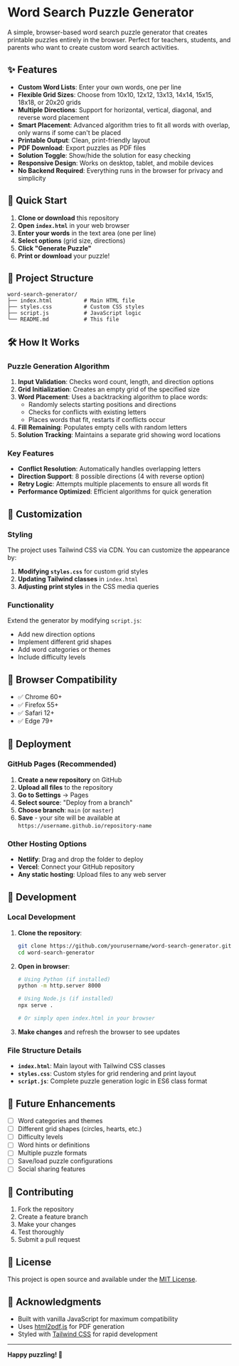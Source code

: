 # Word Search Puzzle Generator

A simple, browser-based word search puzzle generator that creates printable puzzles entirely in the browser. Perfect for teachers, students, and parents who want to create custom word search activities.

## ✨ Features

- **Custom Word Lists**: Enter your own words, one per line
- **Flexible Grid Sizes**: Choose from 10x10, 12x12, 13x13, 14x14, 15x15, 18x18, or 20x20 grids
- **Multiple Directions**: Support for horizontal, vertical, diagonal, and reverse word placement
- **Smart Placement**: Advanced algorithm tries to fit all words with overlap, only warns if some can't be placed
- **Printable Output**: Clean, print-friendly layout
- **PDF Download**: Export puzzles as PDF files
- **Solution Toggle**: Show/hide the solution for easy checking
- **Responsive Design**: Works on desktop, tablet, and mobile devices
- **No Backend Required**: Everything runs in the browser for privacy and simplicity

## 🚀 Quick Start

1. **Clone or download** this repository
2. **Open `index.html`** in your web browser
3. **Enter your words** in the text area (one per line)
4. **Select options** (grid size, directions)
5. **Click "Generate Puzzle"**
6. **Print or download** your puzzle!

## 📁 Project Structure

```
word-search-generator/
├── index.html          # Main HTML file
├── styles.css          # Custom CSS styles
├── script.js           # JavaScript logic
└── README.md           # This file
```

## 🛠️ How It Works

### Puzzle Generation Algorithm

1. **Input Validation**: Checks word count, length, and direction options
2. **Grid Initialization**: Creates an empty grid of the specified size
3. **Word Placement**: Uses a backtracking algorithm to place words:
   - Randomly selects starting positions and directions
   - Checks for conflicts with existing letters
   - Places words that fit, restarts if conflicts occur
4. **Fill Remaining**: Populates empty cells with random letters
5. **Solution Tracking**: Maintains a separate grid showing word locations

### Key Features

- **Conflict Resolution**: Automatically handles overlapping letters
- **Direction Support**: 8 possible directions (4 with reverse option)
- **Retry Logic**: Attempts multiple placements to ensure all words fit
- **Performance Optimized**: Efficient algorithms for quick generation

## 🎨 Customization

### Styling

The project uses Tailwind CSS via CDN. You can customize the appearance by:

1. **Modifying `styles.css`** for custom grid styles
2. **Updating Tailwind classes** in `index.html`
3. **Adjusting print styles** in the CSS media queries

### Functionality

Extend the generator by modifying `script.js`:

- Add new direction options
- Implement different grid shapes
- Add word categories or themes
- Include difficulty levels

## 📱 Browser Compatibility

- ✅ Chrome 60+
- ✅ Firefox 55+
- ✅ Safari 12+
- ✅ Edge 79+

## 🚀 Deployment

### GitHub Pages (Recommended)

1. **Create a new repository** on GitHub
2. **Upload all files** to the repository
3. **Go to Settings** → Pages
4. **Select source**: "Deploy from a branch"
5. **Choose branch**: `main` (or `master`)
6. **Save** - your site will be available at `https://username.github.io/repository-name`

### Other Hosting Options

- **Netlify**: Drag and drop the folder to deploy
- **Vercel**: Connect your GitHub repository
- **Any static hosting**: Upload files to any web server

## 🔧 Development

### Local Development

1. **Clone the repository**:

   ```bash
   git clone https://github.com/yourusername/word-search-generator.git
   cd word-search-generator
   ```

2. **Open in browser**:

   ```bash
   # Using Python (if installed)
   python -m http.server 8000

   # Using Node.js (if installed)
   npx serve .

   # Or simply open index.html in your browser
   ```

3. **Make changes** and refresh the browser to see updates

### File Structure Details

- **`index.html`**: Main layout with Tailwind CSS classes
- **`styles.css`**: Custom styles for grid rendering and print layout
- **`script.js`**: Complete puzzle generation logic in ES6 class format

## 🎯 Future Enhancements

- [ ] Word categories and themes
- [ ] Different grid shapes (circles, hearts, etc.)
- [ ] Difficulty levels
- [ ] Word hints or definitions
- [ ] Multiple puzzle formats
- [ ] Save/load puzzle configurations
- [ ] Social sharing features

## 🤝 Contributing

1. Fork the repository
2. Create a feature branch
3. Make your changes
4. Test thoroughly
5. Submit a pull request

## 📄 License

This project is open source and available under the [MIT License](LICENSE).

## 🙏 Acknowledgments

- Built with vanilla JavaScript for maximum compatibility
- Uses [html2pdf.js](https://github.com/eKoopmans/html2pdf.js) for PDF generation
- Styled with [Tailwind CSS](https://tailwindcss.com/) for rapid development

---

**Happy puzzling! 🧩**

